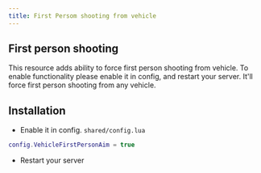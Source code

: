 ```yaml
---
title: First Persom shooting from vehicle
---
```


## First person shooting
This resource adds ability to force first person shooting from vehicle. To enable functionality please enable it in config, and restart your server. It'll force first person shooting from any vehicle.

## Installation
- Enable it in config. `shared/config.lua`
```lua
config.VehicleFirstPersonAim = true
```

- Restart your server
